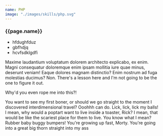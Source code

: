```yaml
---
name: PHP
image: "./images/skills/php.svg"
---
```


### {{page.name}}

- hfdughfduz
- gbfhdjq
- hcvfsdklgdfi

Maxime laudantium voluptatum dolorem architecto explicabo, ex enim.
Magni consequatur doloremque enim ipsam mollitia iure quae minus, deserunt veniam! Eaque dolores magnam distinctio? Enim nostrum ad fuga molestias ducimus? Non. There's a lesson here and I'm not going to be the one to figure it out.

Why'd you even rope me into this?!

You want to see my first boner, or should we go straight to the moment I discovered interdimensional travel? Ooohhh can do. Lick, lick, lick my balls! I mean, why would a poptart want to live inside a toaster, Rick? I mean, that would be like the scariest place for them to live. You know what I mean? Rubber baby buggy bumpers! You're growing up fast, Morty. You're going into a great big thorn straight into my ass

